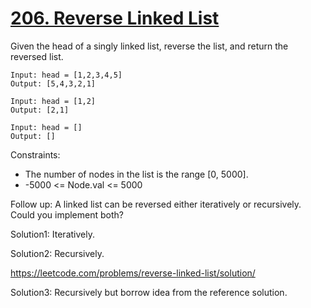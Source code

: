 # [206. Reverse Linked List](https://leetcode.com/problems/reverse-linked-list/)

Given the head of a singly linked list, reverse the list, and return the reversed list.

```
Input: head = [1,2,3,4,5]
Output: [5,4,3,2,1]

Input: head = [1,2]
Output: [2,1]

Input: head = []
Output: []

```


Constraints:

- The number of nodes in the list is the range [0, 5000].
- -5000 <= Node.val <= 5000

Follow up: A linked list can be reversed either iteratively or recursively. Could you implement both?

Solution1: Iteratively.

Solution2: Recursively.

https://leetcode.com/problems/reverse-linked-list/solution/

Solution3: Recursively but borrow idea from the reference solution.
